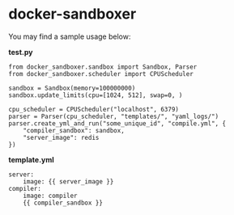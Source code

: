 # docker-sandboxer

You may find a sample usage below:

**test.py**
```
from docker_sandboxer.sandbox import Sandbox, Parser
from docker_sandboxer.scheduler import CPUScheduler

sandbox = Sandbox(memory=100000000)
sandbox.update_limits(cpu=[1024, 512], swap=0, )

cpu_scheduler = CPUScheduler("localhost", 6379)
parser = Parser(cpu_scheduler, "templates/", "yaml_logs/")
parser.create_yml_and_run("some_unique_id", "compile.yml", {
    "compiler_sandbox": sandbox,
    "server_image": redis
})
```

**template.yml**
```
server:
    image: {{ server_image }}
compiler:
    image: compiler
    {{ compiler_sandbox }}
```
